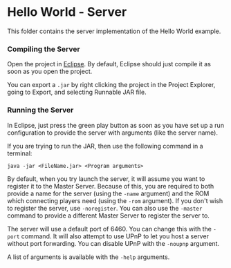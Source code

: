 # Hello World - Server

This folder contains the server implementation of the Hello World example. 

### Compiling the Server
Open the project in [Eclipse](https://www.eclipse.org). By default, Eclipse should just compile it as soon as you open the project.

You can export a `.jar` by right clicking the project in the Project Explorer, going to Export, and selecting Runnable JAR file.

### Running the Server

In Eclipse, just press the green play button as soon as you have set up a run configuration to provide the server with arguments (like the server name).

If you are trying to run the JAR, then use the following command in a terminal:

```
java -jar <FileName.jar> <Program arguments>
```

By default, when you try launch the server, it will assume you want to register it to the Master Server. Because of this, you are required to both provide a name for the server (using the `-name` argument) and the ROM which connecting players need (using the `-rom` argument). If you don't wish to register the server, use `-noregister`. You can also use the `-master` command to provide a different Master Server to register the server to.

The server will use a default port of 6460. You can change this with the `-port` command. It will also attempt to use UPnP to let you host a server without port forwarding. You can disable UPnP with the `-noupnp` argument.

A list of arguments is available with the `-help` arguments.